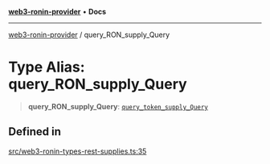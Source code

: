[**web3-ronin-provider**](../README.md) • **Docs**

***

[web3-ronin-provider](../globals.md) / query\_RON\_supply\_Query

# Type Alias: query\_RON\_supply\_Query

> **query\_RON\_supply\_Query**: [`query_token_supply_Query`](../enumerations/query_token_supply_Query.md)

## Defined in

[src/web3-ronin-types-rest-supplies.ts:35](https://github.com/chuacw/web3-ronin-provider/blob/e9318161fb5ce839bfa5a7cd824e9be03b129c7e/src/web3-ronin-types-rest-supplies.ts#L35)
